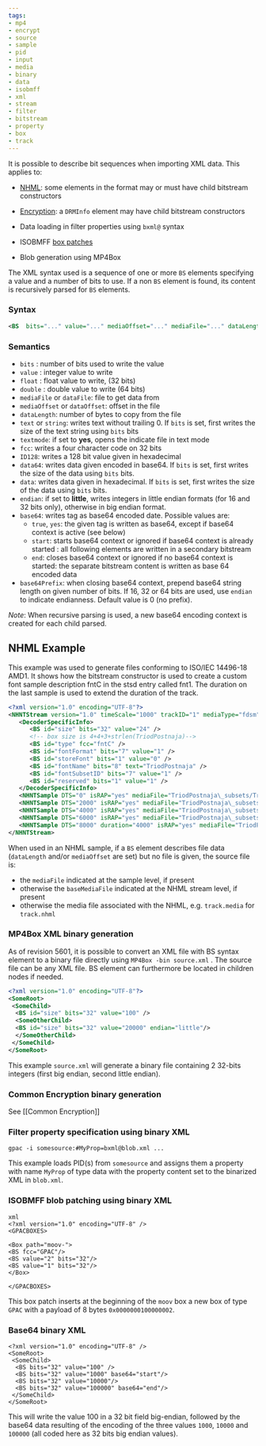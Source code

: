 ```yaml
---
tags:
- mp4
- encrypt
- source
- sample
- pid
- input
- media
- binary
- data
- isobmff
- xml
- stream
- filter
- bitstream
- property
- box
- track
---
```




It is possible to describe bit sequences when importing XML data. This applies to:

- [NHML](NHML-Format): some elements in the format may or must have child bitstream constructors

- [Encryption](Common-Encryption): a `DRMInfo` element may have child bitstream constructors

- Data loading in filter properties using `bxml@` syntax

- ISOBMFF [box patches](BoxPatch)

- Blob generation using MP4Box

The XML syntax used is a sequence of one or more `BS` elements specifying a value and a number of bits to use.
If a non `BS` element is found, its content is recursively parsed for `BS` elements.

### Syntax

```xml
<BS  bits="..." value="..." mediaOffset="..." mediaFile="..." dataLength="..." text="..." fcc="..."/>
```

### Semantics

-  `bits` : number of bits used to write the value
- `value` : integer value to write
- `float` : float value to write, (32 bits)
- `double` : double value to write (64 bits)
- `mediaFile` or `dataFile`: file to get data from
- `mediaOffset` or `dataOffset`: offset in the file
- `dataLength`: number of bytes to copy from the file
- `text` or `string`: writes text without trailing 0. If `bits` is set, first writes the size of the text string using `bits` bits
- `textmode`: if set to **yes**, opens the indicate file in text mode
- `fcc`: writes a four character code on 32 bits
- `ID128`: writes a 128 bit value given in hexadecimal
- `data64`: writes data given encoded in base64. If `bits` is set, first writes the size of the data using `bits` bits.
- `data`: writes data given in hexadecimal. If `bits` is set, first writes the size of the data using `bits` bits.
- `endian`: if set to **little**, writes integers in little endian formats (for 16 and 32 bits only), otherwise in big endian format.
- `base64`: writes tag as base64 encoded date. Possible values are:
  - `true`, `yes`: the given tag is written as base64, except if base64 context is active (see below)
  - `start`: starts base64 context or ignored if base64 context is already started : all following elements are written in a secondary bitstream
  - `end`: closes base64 context or ignored if no base64 context is started: the separate bitstream content is written as base 64 encoded data
- `base64Prefix`: when closing base64 context, prepend base64 string length on given number of bits. If 16, 32 or 64 bits are used, use `endian` to indicate endianness. Default value is 0 (no prefix).

_Note_: When recursive parsing is used, a new base64 encoding context is created for each child parsed.


## NHML Example

This example was used to generate files conforming to ISO/IEC 14496-18 AMD1. It shows how the bitstream constructor is used to create a custom font sample description fntC in the stsd entry called fnt1. The duration on the last sample is used to extend the duration of the track.

```xml
<?xml version="1.0" encoding="UTF-8"?>
<NHNTStream version="1.0" timeScale="1000" trackID="1" mediaType="fdsm" mediaSubType="fnt1">
   <DecoderSpecificInfo>
      <BS id="size" bits="32" value="24" />
      <!-- box size is 4+4+3+strlen(TriodPostnaja)-->
      <BS id="type" fcc="fntC" />
      <BS id="fontFormat" bits="7" value="1" />
      <BS id="storeFont" bits="1" value="0" />
      <BS id="fontName" bits="8" text="TriodPostnaja" />
      <BS id="fontSubsetID" bits="7" value="1" />
      <BS id="reserved" bits="1" value="1" />
   </DecoderSpecificInfo>
   <NHNTSample DTS="0" isRAP="yes" mediaFile="TriodPostnaja\_subsets/TriodPostnaja\_CyrillicCaps.ttf" />
   <NHNTSample DTS="2000" isRAP="yes" mediaFile="TriodPostnaja\_subsets/TriodPostnaja\_CyrillicSmall.ttf" />
   <NHNTSample DTS="4000" isRAP="yes" mediaFile="TriodPostnaja\_subsets/TriodPostnaja\_LatinCaps.ttf" />
   <NHNTSample DTS="6000" isRAP="yes" mediaFile="TriodPostnaja\_subsets/TriodPostnaja\_LatinSmall.ttf" />
   <NHNTSample DTS="8000" duration="4000" isRAP="yes" mediaFile="TriodPostnaja\_subsets/TriodPostnaja\_symbols+numerals.ttf" />
</NHNTStream>
```

When used in an NHML sample, if a `BS` element describes file data (`dataLength` and/or `mediaOffset` are set) but no file is given, the source file is:

- the `mediaFile` indicated at the sample level, if present
- otherwise the `baseMediaFile` indicated at the NHML stream level, if present
- otherwise the media file associated with the NHML, e.g. `track.media` for `track.nhml`


### MP4Box XML binary generation

As of revision 5601, it is possible to convert an XML file with BS syntax element to a binary file directly using `MP4Box -bin source.xml` . The source file can be any XML file. BS element can furthermore be located in children nodes if needed.

```xml
<?xml version="1.0" encoding="UTF-8"?>
<SomeRoot>
 <SomeChild>
  <BS id="size" bits="32" value="100" />
  <SomeOtherChild>
  <BS id="size" bits="32" value="20000" endian="little"/>
  </SomeOtherChild>
 </SomeChild>
</SomeRoot>
```

This example `source.xml` will generate a binary file containing 2 32-bits integers (first big endian, second little endian).

### Common Encryption binary generation
See [[Common Encryption]]

### Filter property specification using binary XML

```
gpac -i somesource:#MyProp=bxml@blob.xml ...
```

This example loads PID(s) from `somesource` and assigns them a property with name `MyProp` of type data with the property content set to the binarized XML in `blob.xml`.

### ISOBMFF blob patching using binary XML

```
xml
<?xml version="1.0" encoding="UTF-8" />
<GPACBOXES>

<Box path="moov-">
<BS fcc="GPAC"/>
<BS value="2" bits="32"/>
<BS value="1" bits="32"/>
</Box>

</GPACBOXES>
```

This box patch inserts at the beginning of the `moov` box a new box of type `GPAC` with a payload of 8 bytes `0x0000000100000002`.


### Base64 binary XML

```
<?xml version="1.0" encoding="UTF-8" />
<SomeRoot>
 <SomeChild>
  <BS bits="32" value="100" />
  <BS bits="32" value="1000" base64="start"/>
  <BS bits="32" value="10000"/>
  <BS bits="32" value="100000" base64="end"/>
 </SomeChild>
</SomeRoot>
```

This will write the value 100 in a 32 bit field big-endian, followed by the base64 data resulting of the encoding of the three values `1000`, `10000` and `100000` (all coded here as 32 bits big endian values).
